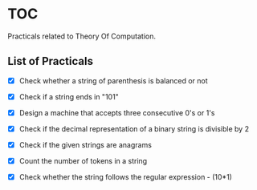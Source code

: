 # TOC

Practicals related to Theory Of Computation.

## List of Practicals
- [x] Check whether a string of parenthesis is balanced or not
- [x] Check if a string ends in "101" 
- [x] Design a machine that accepts three consecutive 0's or 1's
- [x] Check if the decimal representation of a binary string is divisible by 2
- [x] Check if the given strings are anagrams
- [x] Count the number of tokens in a string
- [x] Check whether the string follows the regular expression - (10*1)


